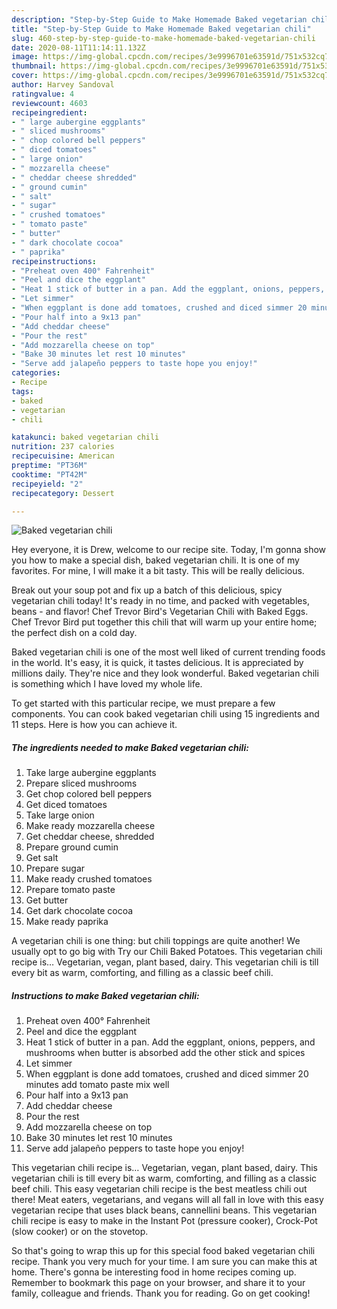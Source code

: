 ```yaml
---
description: "Step-by-Step Guide to Make Homemade Baked vegetarian chili"
title: "Step-by-Step Guide to Make Homemade Baked vegetarian chili"
slug: 460-step-by-step-guide-to-make-homemade-baked-vegetarian-chili
date: 2020-08-11T11:14:11.132Z
image: https://img-global.cpcdn.com/recipes/3e9996701e63591d/751x532cq70/baked-vegetarian-chili-recipe-main-photo.jpg
thumbnail: https://img-global.cpcdn.com/recipes/3e9996701e63591d/751x532cq70/baked-vegetarian-chili-recipe-main-photo.jpg
cover: https://img-global.cpcdn.com/recipes/3e9996701e63591d/751x532cq70/baked-vegetarian-chili-recipe-main-photo.jpg
author: Harvey Sandoval
ratingvalue: 4
reviewcount: 4603
recipeingredient:
- " large aubergine eggplants"
- " sliced mushrooms"
- " chop colored bell peppers"
- " diced tomatoes"
- " large onion"
- " mozzarella cheese"
- " cheddar cheese shredded"
- " ground cumin"
- " salt"
- " sugar"
- " crushed tomatoes"
- " tomato paste"
- " butter"
- " dark chocolate cocoa"
- " paprika"
recipeinstructions:
- "Preheat oven 400° Fahrenheit"
- "Peel and dice the eggplant"
- "Heat 1 stick of butter in a pan. Add the eggplant, onions, peppers, and mushrooms when butter is absorbed add the other stick and spices"
- "Let simmer"
- "When eggplant is done add tomatoes, crushed and diced simmer 20 minutes add tomato paste mix well"
- "Pour half into a 9x13 pan"
- "Add cheddar cheese"
- "Pour the rest"
- "Add mozzarella cheese on top"
- "Bake 30 minutes let rest 10 minutes"
- "Serve add jalapeño peppers to taste hope you enjoy!"
categories:
- Recipe
tags:
- baked
- vegetarian
- chili

katakunci: baked vegetarian chili 
nutrition: 237 calories
recipecuisine: American
preptime: "PT36M"
cooktime: "PT42M"
recipeyield: "2"
recipecategory: Dessert

---
```



![Baked vegetarian chili](https://img-global.cpcdn.com/recipes/3e9996701e63591d/751x532cq70/baked-vegetarian-chili-recipe-main-photo.jpg)

Hey everyone, it is Drew, welcome to our recipe site. Today, I'm gonna show you how to make a special dish, baked vegetarian chili. It is one of my favorites. For mine, I will make it a bit tasty. This will be really delicious.

Break out your soup pot and fix up a batch of this delicious, spicy vegetarian chili today! It&#39;s ready in no time, and packed with vegetables, beans - and flavor! Chef Trevor Bird&#39;s Vegetarian Chili with Baked Eggs. Chef Trevor Bird put together this chili that will warm up your entire home; the perfect dish on a cold day.

Baked vegetarian chili is one of the most well liked of current trending foods in the world. It's easy, it is quick, it tastes delicious. It is appreciated by millions daily. They're nice and they look wonderful. Baked vegetarian chili is something which I have loved my whole life.


To get started with this particular recipe, we must prepare a few components. You can cook baked vegetarian chili using 15 ingredients and 11 steps. Here is how you can achieve it.

<!--inarticleads1-->

##### The ingredients needed to make Baked vegetarian chili:

1. Take  large aubergine eggplants
1. Prepare  sliced mushrooms
1. Get  chop colored bell peppers
1. Get  diced tomatoes
1. Take  large onion
1. Make ready  mozzarella cheese
1. Get  cheddar cheese, shredded
1. Prepare  ground cumin
1. Get  salt
1. Prepare  sugar
1. Make ready  crushed tomatoes
1. Prepare  tomato paste
1. Get  butter
1. Get  dark chocolate cocoa
1. Make ready  paprika


A vegetarian chili is one thing: but chili toppings are quite another! We usually opt to go big with Try our Chili Baked Potatoes. This vegetarian chili recipe is… Vegetarian, vegan, plant based, dairy. This vegetarian chili is till every bit as warm, comforting, and filling as a classic beef chili. 

<!--inarticleads2-->

##### Instructions to make Baked vegetarian chili:

1. Preheat oven 400° Fahrenheit
1. Peel and dice the eggplant
1. Heat 1 stick of butter in a pan. Add the eggplant, onions, peppers, and mushrooms when butter is absorbed add the other stick and spices
1. Let simmer
1. When eggplant is done add tomatoes, crushed and diced simmer 20 minutes add tomato paste mix well
1. Pour half into a 9x13 pan
1. Add cheddar cheese
1. Pour the rest
1. Add mozzarella cheese on top
1. Bake 30 minutes let rest 10 minutes
1. Serve add jalapeño peppers to taste hope you enjoy!


This vegetarian chili recipe is… Vegetarian, vegan, plant based, dairy. This vegetarian chili is till every bit as warm, comforting, and filling as a classic beef chili. This easy vegetarian chili recipe is the best meatless chili out there! Meat eaters, vegetarians, and vegans will all fall in love with this easy vegetarian recipe that uses black beans, cannellini beans. This vegetarian chili recipe is easy to make in the Instant Pot (pressure cooker), Crock-Pot (slow cooker) or on the stovetop. 

So that's going to wrap this up for this special food baked vegetarian chili recipe. Thank you very much for your time. I am sure you can make this at home. There's gonna be interesting food in home recipes coming up. Remember to bookmark this page on your browser, and share it to your family, colleague and friends. Thank you for reading. Go on get cooking!
